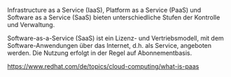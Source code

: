Infrastructure as a Service (IaaS), Platform as a Service (PaaS) und Software as a Service (SaaS) bieten unterschiedliche Stufen der Kontrolle und Verwaltung.

Software-as-a-Service (SaaS) ist ein Lizenz- und Vertriebsmodell, mit dem Software-Anwendungen über das Internet, 
d.h. als Service, angeboten werden. Die Nutzung erfolgt in der Regel auf Abonnementbasis.

https://www.redhat.com/de/topics/cloud-computing/what-is-paas
